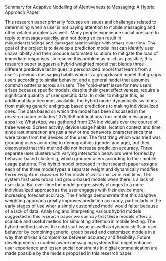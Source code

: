 Summary for Adaptive Modelling of A!entiveness to Messaging:
A Hybrid Approach Paper


This research paper primarily focuses on issues and challenges related to determining when a user is not paying attention to mobile messaging and other related problems as well . Many people experience social pressure to reply to messages quickly, and not doing so can result in misunderstandings and damaged relationships with others over time. The goal of the project is to develop a prediction model that can identify user unavailability and then produce automated solutions to mitigate the load of immediate responses.
To resolve this problem as much as possible, this research paper suggests a hybrid weighted model that blends three different predictive techniques: a personalized model that learns from a user's previous messaging habits which is a group based model that groups users according to similar behavior, and a general model that assumes common patterns across all users. The "cold-start" issue for new users arises because specific models, despite their great effectiveness, require a significant quantity of user specific data. In order to mitigate this, as additional data becomes available, the hybrid model dynamically switches from making generic and group based predictions to making individualized ones.
The data based on which the model has been discussed in the research paper includes 1,375,359 notifications from mobile messaging apps like WhatsApp, was gathered from 274 individuals over the course of three weeks. Screen activity, device usage habits, location context and time since last interaction are just a few of the behavioral characteristics that were taken from the devices of the user. The first thing which was tried was grouping users according to demographics (gender and age), but they discovered that this method did not increase prediction accuracy. Three separate user clusters with varying interaction behaviors were formed by behavior based clustering, which grouped users according to their mobile usage patterns.
The hybrid model proposed in the research paper assigns each of the three model types a separate weight and dynamically modifies these weights in response to the models' performance in real time. The system first uses broad and group-based models when there is a lack of user data. But over time the model progressively changes to a more individualized approach as the user engages with their device more, increasing forecast accuracy. The findings demonstrate that this adaptive weighting approach greatly improves prediction accuracy, particularly in the early stages of use when a simply customized model would falter because of a lack of data.
Analysing and interpreting various hybrid models suggested in this research paper we can say that these models offers a scalable and useful method for simulating attention in mobile texting. The hybrid method solves the cold start issue as well as dynamic shifts in user behavior by combining generic, group based and customized models in a way that strikes a compromise between accuracy and flexibility. Future developments in context aware messaging systems that might enhance user experience and lessen social constraints in digital communication are made possible by the models proposed in this research paper.
